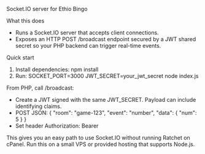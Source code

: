 Socket.IO server for Ethio Bingo

What this does
- Runs a Socket.IO server that accepts client connections.
- Exposes an HTTP POST /broadcast endpoint secured by a JWT shared secret so your PHP backend can trigger real-time events.

Quick start
1. Install dependencies: npm install
2. Run: SOCKET_PORT=3000 JWT_SECRET=your_jwt_secret node index.js

From PHP, call /broadcast:
- Create a JWT signed with the same JWT_SECRET. Payload can include identifying claims.
- POST JSON: { "room": "game-123", "event": "number", "data": { "num": 5 } }
- Set header Authorization: Bearer <token>

This gives you an easy path to use Socket.IO without running Ratchet on cPanel. Run this on a small VPS or provided hosting that supports Node.js.
